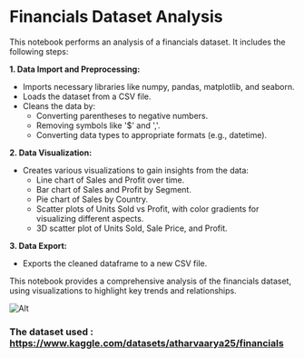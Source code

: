 # **Financials Dataset Analysis**

This notebook performs an analysis of a financials dataset. It includes the following steps:

**1. Data Import and Preprocessing:**

* Imports necessary libraries like numpy, pandas, matplotlib, and seaborn.
* Loads the dataset from a CSV file.
* Cleans the data by:
    * Converting parentheses to negative numbers.
    * Removing symbols like '$' and ','.
    * Converting data types to appropriate formats (e.g., datetime).

**2. Data Visualization:**

* Creates various visualizations to gain insights from the data:
    * Line chart of Sales and Profit over time.
    * Bar chart of Sales and Profit by Segment.
    * Pie chart of Sales by Country.
    * Scatter plots of Units Sold vs Profit, with color gradients for visualizing different aspects.
    * 3D scatter plot of Units Sold, Sale Price, and Profit.


**3. Data Export:**

* Exports the cleaned dataframe to a new CSV file.

This notebook provides a comprehensive analysis of the financials dataset, using visualizations to highlight key trends and relationships.

![Alt](https://repobeats.axiom.co/api/embed/d32a5cddbecc1a57f453cd145bfb5ab689d6af2c.svg "Repobeats analytics image")


### The dataset used : https://www.kaggle.com/datasets/atharvaarya25/financials